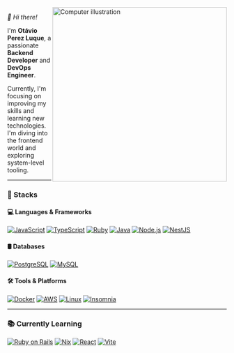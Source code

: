 <img src="https://raw.githubusercontent.com/MicaelliMedeiros/micaellimedeiros/master/image/computer-illustration.png" alt="Computer illustration" width="400px" align="right" />

*👋 Hi there!*

I'm **Otávio Perez Luque**, a passionate **Backend Developer** and **DevOps Engineer**.

Currently, I'm focusing on improving my skills and learning new technologies. I'm diving into the frontend world and exploring system-level tooling.

---

### 🚀 Stacks

#### 💻 Languages & Frameworks  
[![JavaScript](https://img.shields.io/badge/JavaScript-F7DF1E?style=flat-square&logo=javascript&logoColor=black)](https://developer.mozilla.org/en-US/docs/Web/JavaScript) 
[![TypeScript](https://img.shields.io/badge/TypeScript-3178C6?style=flat-square&logo=typescript&logoColor=white)](https://www.typescriptlang.org/) 
[![Ruby](https://img.shields.io/badge/Ruby-CC342D?style=flat-square&logo=ruby&logoColor=white)](https://www.ruby-lang.org/en/) 
[![Java](https://img.shields.io/badge/Java-007396?style=flat-square&logo=openjdk&logoColor=white)](https://www.java.com/en/)
[![Node.js](https://img.shields.io/badge/Node.js-339933?style=flat-square&logo=nodedotjs&logoColor=white)](https://nodejs.org/en) 
[![NestJS](https://img.shields.io/badge/NestJS-E0234E?style=flat-square&logo=nestjs&logoColor=white)](https://nestjs.com/) 

#### 🛢 Databases  
[![PostgreSQL](https://img.shields.io/badge/PostgreSQL-336791?style=flat-square&logo=postgresql&logoColor=white)](https://www.postgresql.org/)
[![MySQL](https://img.shields.io/badge/MySQL-4479A1?style=flat-square&logo=mysql&logoColor=white)](https://www.mysql.com/)

#### 🛠 Tools & Platforms  
[![Docker](https://img.shields.io/badge/Docker-2496ED?style=flat-square&logo=docker&logoColor=white)](https://www.docker.com/)
[![AWS](https://img.shields.io/badge/AWS-232F3E?style=flat-square&logo=amazon-aws&logoColor=white)](https://aws.amazon.com/)
[![Linux](https://img.shields.io/badge/Linux-FCC624?style=flat-square&logo=linux&logoColor=black)](https://www.linux.org/)
[![Insomnia](https://img.shields.io/badge/Insomnia-4000BF?style=flat-square&logo=insomnia&logoColor=white)](https://insomnia.rest/)

---

### 📚 Currently Learning
[![Ruby on Rails](https://img.shields.io/badge/Ruby_on_Rails-CC0000?style=flat-square&logo=ruby-on-rails&logoColor=white)](https://rubyonrails.org/) 
[![Nix](https://img.shields.io/badge/Nix-5277C3?style=flat-square&logo=nixos&logoColor=white)](https://nixos.org/)
[![React](https://img.shields.io/badge/React-61DAFB?style=flat-square&logo=react&logoColor=black)](https://react.dev/) 
[![Vite](https://img.shields.io/badge/Vite-646CFF?style=flat-square&logo=vite&logoColor=white)](https://vite.dev/)


